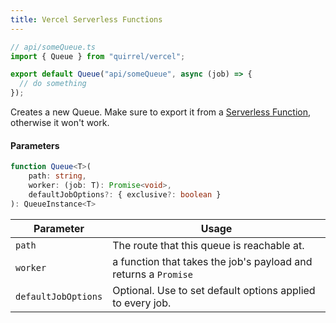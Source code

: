 ```yaml
---
title: Vercel Serverless Functions
---
```


```ts
// api/someQueue.ts
import { Queue } from "quirrel/vercel";

export default Queue("api/someQueue", async (job) => {
  // do something
});
```

Creates a new Queue.
Make sure to export it from a [Serverless Function](https://vercel.com/docs/serverless-functions/introduction#an-example-node.js-serverless-function), otherwise it won't work.

#### Parameters

```ts
function Queue<T>(
    path: string,
    worker: (job: T): Promise<void>,
    defaultJobOptions?: { exclusive?: boolean }
): QueueInstance<T>
```

| Parameter           | Usage                                                           |
| ------------------- | --------------------------------------------------------------- |
| `path`              | The route that this queue is reachable at.                      |
| `worker`            | a function that takes the job's payload and returns a `Promise` |
| `defaultJobOptions` | Optional. Use to set default options applied to every job.      |
